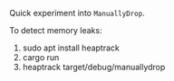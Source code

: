 Quick experiment into `ManuallyDrop`.

To detect memory leaks:

1. sudo apt install heaptrack
2. cargo run
3. heaptrack target/debug/manuallydrop
